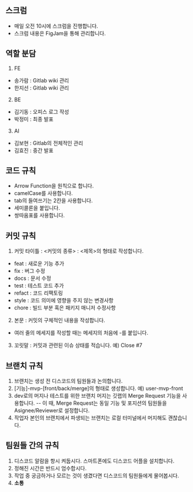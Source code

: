 ## 스크럼
- 매일 오전 10시에 스크럼을 진행합니다.
- 스크럼 내용은 FigJam을 통해 관리합니다.

## 역할 분담
1. FE
- 송가람 : Gitlab wiki 관리
- 한지선 : Gitlab wiki 관리
2. BE
- 김기동 : 오피스 로그 작성
- 박정미 : 최종 발표
3. AI
- 김보현 : Gitlab의 전체적인 관리
- 김효진 : 중간 발표

## 코드 규칙
- Arrow Function을 원칙으로 합니다.
- camelCase를 사용합니다.
- tab의 들여쓰기는 2칸을 사용합니다.
- 세미콜론을 붙입니다.
- 쌍따옴표를 사용합니다.

## 커밋 규칙
1. 커밋 타이틀 : <커밋의 종류> : <제목>의 형태로 작성합니다.
- feat : 새로운 기능 추가
- fix : 버그 수정
- docs : 문서 수정
- test : 테스트 코드 추가
- refact : 코드 리팩토링
- style : 코드 의미에 영향을 주지 않는 변경사항
- chore : 빌드 부분 혹은 패키지 매니저 수정사항
2. 본문 : 커밋의 구체적인 내용을 작성합니다.
- 여러 줄의 메세지를 작성할 때는 메세지의 처음에 -를 붙입니다.
3. 꼬릿말 : 커밋과 관련된 이슈 상태를 적습니다. 예) Close #7

## 브랜치 규칙
1. 브랜치는 생성 전 디스코드의 팀원들과 논의합니다.
2. [기능]-mvp-[front/back/merge]의 형태로 생성합니다. 예) user-mvp-front
3. dev로의 머지나 테스트를 위한 브랜치 머지는 깃랩의 Merge Request 기능을 사용합니다.
-- 이 때, Merge Request는 동일 기능 및 포지션의 팀원들을 Asignee/Reviewer로 설정합니다.
4. 작업자 본인의 브랜치에서 파생되는 브랜치는 로컬 터미널에서 머지해도 괜찮습니다.

## 팀원들 간의 규칙
1. 디스코드 알람을 항시 켜둡시다. 스마트폰에도 디스코드 어플을 설치합니다.
2. 정해진 시간은 반드시 엄수합시다.
3. 작업 중 궁금하거나 모르는 것이 생겼다면 디스코드의 팀원들에게 물어봅시다.
4. <b>소통<b>
